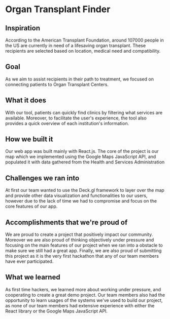 # Organ Transplant Finder

## Inspiration
According to the American Transplant Foundation, around 107000 people in the US are currently in need of a lifesaving organ transplant. These recipients are selected based on location, medical need and compatibility.

## Goal
As we aim to assist recipients in their path to treatment, we focused on connecting patients to Organ Transplant Centers.

## What it does
With our tool, patients can quickly find clinics by filtering what services are available. Moreover, to facilitate the user's experience, the tool also provides a quick overview of each institution's information.

## How we built it
Our web app was built mainly with React.js. The core of the project is our map which we implemented using the Google Maps JavaScript API, and populated it with data gathered from the Health and Services Administration

## Challenges we ran into
At first our team wanted to use the Deck.gl framework to layer over the map and provide other data visualization and functionalities to our users, however due to the lack of time we had to compromise and focus on the core features of our app. 

## Accomplishments that we're proud of
We are proud to create a project that positively impact our community. Moreover we are also proud of thinking objectively under pressure and focusing on the main features of our project when we ran into a obstacle to make sure we still had a great app. Finally, we are also proud of submitting this project as it is the very first hackathon that any of our team members have ever participated.

## What we learned
As first time hackers, we learned more about working under pressure, and cooperating to create a great demo project. Our team members also had the opportunity to learn usages of the systems we've used to build our project, as none of our team members had extensive experience with either the React library or the Google Maps JavaScript API.
